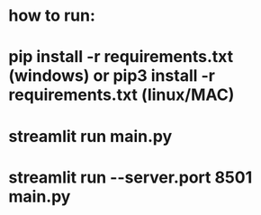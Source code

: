 # how to run:

# pip install -r requirements.txt (windows) or pip3 install -r requirements.txt (linux/MAC)

# streamlit run main.py

# streamlit run --server.port 8501 main.py
